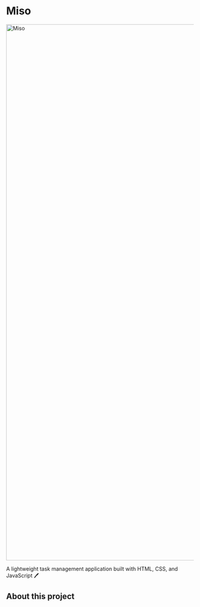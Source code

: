 # Miso

<img width="1920" height="1440" alt="Miso" src="https://github.com/user-attachments/assets/8134d958-856c-4f73-9911-28adc20cd61e" />

A lightweight task management application built with HTML, CSS, and JavaScript 🖊️

## About this project
